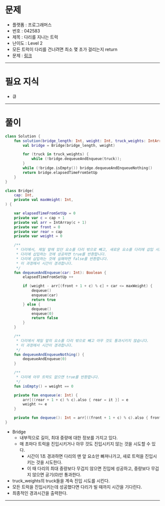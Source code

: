 # 문제
- 플랫폼 : 프로그래머스
- 번호 : 042583
- 제목 : 다리를 지나는 트럭
- 난이도 : Level 2
- 모든 트럭이 다리를 건너려면 최소 몇 초가 걸리는지 return
- 문제 : <a href="https://school.programmers.co.kr/learn/courses/30/lessons/42583" target="_blank">링크</a>

---

# 필요 지식
- 큐

---

# 풀이
```kotlin
class Solution {
    fun solution(bridge_length: Int, weight: Int, truck_weights: IntArray): Int {
        val bridge = Bridge(bridge_length, weight)

        for (truck in truck_weights) {
            while (!bridge.dequeueAndEnqueue(truck));
        }
        while (!bridge.isEmpty()) bridge.dequeueAndEnqueueNothing()
        return bridge.elapsedTimeFromSetUp
    }
}

class Bridge(
    cap: Int,
    private val maxWeight: Int,
) {

    var elapsedTimeFromSetUp = 0
    private var c = cap + 1
    private val arr = IntArray(c + 1)
    private var front = 0
    private var rear = cap
    private var weight = 0

    /**
     * 다리에서, 제일 앞에 있던 요소를 다리 밖으로 빼고, 새로운 요소를 다리에 삽입 시도합니다.
     * 다리에 삽입하는 것에 성공하면 true를 반환합니다.
     * 다리에 삽입하는 것에 실패하면 false를 반환합니다.
     * 이 과정에서 시간이 경과합니다.
     */
    fun dequeueAndEnqueue(car: Int): Boolean {
        elapsedTimeFromSetUp ++

        if (weight - arr[(front + 1 + c) % c] + car <= maxWeight) {
            dequeue()
            enqueue(car)
            return true
        } else {
            dequeue()
            enqueue(0)
            return false
        }
    }

    /**
     * 다리에서 제일 앞의 요소를 다리 밖으로 빼고 아무 것도 통과시키지 않습니다.
     * 이 과정에서 시간이 경과합니다.
     */
    fun dequeueAndEnqueueNothing() {
        dequeueAndEnqueue(0)
    }

    /**
     * 다리에 아무 트럭도 없으면 true를 반환합니다.
     */
    fun isEmpty() = weight == 0

    private fun enqueue(e: Int) {
        arr[((rear + 1 + c) % c).also { rear = it }] = e
        weight += e
    }

    private fun dequeue(): Int = arr[((front + 1 + c) % c).also { front = it; weight -= arr[front] }]
}
```
- Bridge
  - 내부적으로 길이, 최대 중량에 대한 정보를 가지고 있다.
  - 매 초마다 트럭을 진입시키거나 아무 것도 진입시키지 않는 것을 시도할 수 있다.
    - 시간이 1초 경과하면 다리의 맨 앞 요소만 빠져나가고, 새로 트럭을 진입시키는 것을 시도한다.
    - 이 때 다리의 최대 중량보다 무겁지 않으면 진입에 성공하고, 중량보다 무겁지 않으면 공기(0)만 통과한다.
- truck_weights의 truck들을 계속 진입 시도를 시킨다.
- 모든 트럭을 진입시키는데 성공했다면 다리가 빌 때까지 시간을 기다린다.
- 최종적인 경과시간을 출력한다.

---
